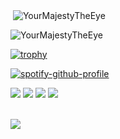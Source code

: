 <p>&nbsp;<img align="center" src="https://github-readme-stats.vercel.app/api?username=YourMajestyTheEye&show_icons=true&locale=en" alt="YourMajestyTheEye" /></p>
 
 <p><img align="center" src="https://github-readme-streak-stats.herokuapp.com/?user=YourMajestyTheEye&" alt="YourMajestyTheEye" /></p>
 
 [![trophy](https://github-profile-trophy.vercel.app/?username=YourMajestyTheEye)](https://github.com/ryo-ma/github-profile-trophy)
 
 [![spotify-github-profile](https://spotify-github-profile.vercel.app/api/view?uid=31a5duj7qi7ale7pgkpicg7v3xiu&cover_image=true&theme=default&show_offline=false&background_color=121212&bar_color_cover=true)](https://github.com/kittinan/spotify-github-profile)

   <div> 
  <a href = "mailto: theeye1234567@gmail.com"><img src="https://img.shields.io/badge/Gmail-theeeye1234567%40gmail.com-red"></a>
  <a href="https://scratch.mit.edu/users/YourMajestyTheEye" target="_blank"><img src="https://img.shields.io/badge/Scratch-YourMajestyTheEye-orange"></a> 
  <a href="http://repl.it/@Your-MajestyMaj" target="_blank"><img src="https://img.shields.io/badge/Replit-Your%20Majesty%2C%20The%20Eye-important"></a>
  <a href="https://your-majesty-the-eye.itch.io" target="_blank"><img src="https://img.shields.io/badge/Itch.io-Your%20Majesty%2C%20The%20Eye-blue" target="_blank"></a>
 </br>
</br>
</div>

![](https://komarev.com/ghpvc/?username=YourMajestyTheEye&label=MY+PROFILE+VIEWS)
